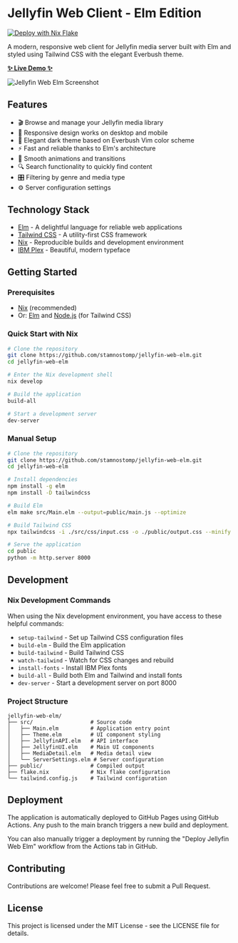 # Jellyfin Web Client - Elm Edition

[![Deploy with Nix Flake](https://github.com/stamnostomp/jellyfin-web-elm/actions/workflows/flake-deploy.yml/badge.svg)](https://github.com/stamnostomp/jellyfin-web-elm/actions/workflows/flake-deploy.yml)

A modern, responsive web client for Jellyfin media server built with Elm and styled using Tailwind CSS with the elegant Everbush theme.

**[✨ Live Demo ✨](https://stamnostomp.github.io/jellyfin-web-elm/)**

![Jellyfin Web Elm Screenshot](preView.png)

## Features

- 🎬 Browse and manage your Jellyfin media library
- 📱 Responsive design works on desktop and mobile
- 🎨 Elegant dark theme based on Everbush Vim color scheme
- ⚡ Fast and reliable thanks to Elm's architecture
- 🔄 Smooth animations and transitions
- 🔍 Search functionality to quickly find content
- 🎛️ Filtering by genre and media type
- ⚙️ Server configuration settings

## Technology Stack

- [Elm](https://elm-lang.org/) - A delightful language for reliable web applications
- [Tailwind CSS](https://tailwindcss.com/) - A utility-first CSS framework
- [Nix](https://nixos.org/) - Reproducible builds and development environment
- [IBM Plex](https://www.ibm.com/plex/) - Beautiful, modern typeface

## Getting Started

### Prerequisites

- [Nix](https://nixos.org/download.html) (recommended)
- Or: [Elm](https://guide.elm-lang.org/install/elm.html) and [Node.js](https://nodejs.org/) (for Tailwind CSS)

### Quick Start with Nix

```bash
# Clone the repository
git clone https://github.com/stamnostomp/jellyfin-web-elm.git
cd jellyfin-web-elm

# Enter the Nix development shell
nix develop

# Build the application
build-all

# Start a development server
dev-server
```

### Manual Setup

```bash
# Clone the repository
git clone https://github.com/stamnostomp/jellyfin-web-elm.git
cd jellyfin-web-elm

# Install dependencies
npm install -g elm
npm install -D tailwindcss

# Build Elm
elm make src/Main.elm --output=public/main.js --optimize

# Build Tailwind CSS
npx tailwindcss -i ./src/css/input.css -o ./public/output.css --minify

# Serve the application
cd public
python -m http.server 8000
```

## Development

### Nix Development Commands

When using the Nix development environment, you have access to these helpful commands:

- `setup-tailwind` - Set up Tailwind CSS configuration files
- `build-elm` - Build the Elm application
- `build-tailwind` - Build Tailwind CSS
- `watch-tailwind` - Watch for CSS changes and rebuild
- `install-fonts` - Install IBM Plex fonts
- `build-all` - Build both Elm and Tailwind and install fonts
- `dev-server` - Start a development server on port 8000

### Project Structure

```
jellyfin-web-elm/
├── src/                  # Source code
│   ├── Main.elm          # Application entry point
│   ├── Theme.elm         # UI component styling
│   ├── JellyfinAPI.elm   # API interface
│   ├── JellyfinUI.elm    # Main UI components
│   ├── MediaDetail.elm   # Media detail view
│   └── ServerSettings.elm # Server configuration
├── public/               # Compiled output
├── flake.nix             # Nix flake configuration
└── tailwind.config.js    # Tailwind configuration
```

## Deployment

The application is automatically deployed to GitHub Pages using GitHub Actions. Any push to the main branch triggers a new build and deployment.

You can also manually trigger a deployment by running the "Deploy Jellyfin Web Elm" workflow from the Actions tab in GitHub.

## Contributing

Contributions are welcome! Please feel free to submit a Pull Request.

## License

This project is licensed under the MIT License - see the LICENSE file for details.
